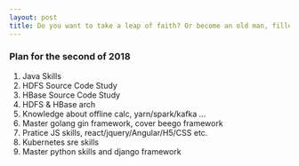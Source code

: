 ```yaml
---
layout: post
title: Do you want to take a leap of faith? Or become an old man, filled with regret, waiting to die alone?
---
```

### Plan for the second of 2018
1. Java Skills
2. HDFS Source Code Study
3. HBase Source Code Study
4. HDFS & HBase arch
5. Knowledge about offline calc, yarn/spark/kafka ...
6. Master golang gin framework, cover beego framework
7. Pratice JS skills, react/jquery/Angular/H5/CSS etc.
8. Kubernetes sre skills
9. Master python skills and django framework

